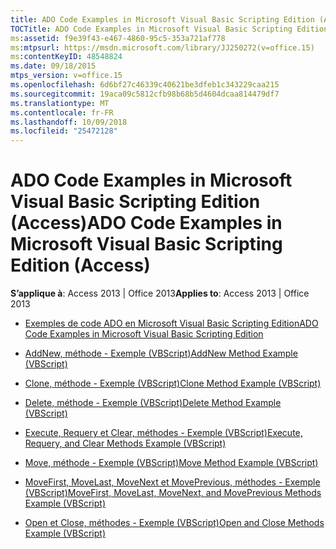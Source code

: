 ```yaml
---
title: ADO Code Examples in Microsoft Visual Basic Scripting Edition (Access)
TOCTitle: ADO Code Examples in Microsoft Visual Basic Scripting Edition
ms:assetid: f9e39f43-e467-4860-95c5-353a721af778
ms:mtpsurl: https://msdn.microsoft.com/library/JJ250272(v=office.15)
ms:contentKeyID: 48548824
ms.date: 09/18/2015
mtps_version: v=office.15
ms.openlocfilehash: 6d6bf27c46339c40621be3dfeb1c343229caa215
ms.sourcegitcommit: 19aca09c5812cfb98b68b5d4604dcaa814479df7
ms.translationtype: MT
ms.contentlocale: fr-FR
ms.lasthandoff: 10/09/2018
ms.locfileid: "25472128"
---
```

# <a name="ado-code-examples-in-microsoft-visual-basic-scripting-edition-access"></a><span data-ttu-id="1af4b-102">ADO Code Examples in Microsoft Visual Basic Scripting Edition (Access)</span><span class="sxs-lookup"><span data-stu-id="1af4b-102">ADO Code Examples in Microsoft Visual Basic Scripting Edition (Access)</span></span>


<span data-ttu-id="1af4b-103">**S’applique à**: Access 2013 | Office 2013</span><span class="sxs-lookup"><span data-stu-id="1af4b-103">**Applies to**: Access 2013 | Office 2013</span></span>

  - [<span data-ttu-id="1af4b-104">Exemples de code ADO en Microsoft Visual Basic Scripting Edition</span><span class="sxs-lookup"><span data-stu-id="1af4b-104">ADO Code Examples in Microsoft Visual Basic Scripting Edition</span></span>](ado-code-examples-in-microsoft-visual-basic-scripting-edition.md)

  - [<span data-ttu-id="1af4b-105">AddNew, méthode - Exemple (VBScript)</span><span class="sxs-lookup"><span data-stu-id="1af4b-105">AddNew Method Example (VBScript)</span></span>](addnew-method-example-vbscript.md)

  - [<span data-ttu-id="1af4b-106">Clone, méthode - Exemple (VBScript)</span><span class="sxs-lookup"><span data-stu-id="1af4b-106">Clone Method Example (VBScript)</span></span>](clone-method-example-vbscript.md)

  - [<span data-ttu-id="1af4b-107">Delete, méthode - Exemple (VBScript)</span><span class="sxs-lookup"><span data-stu-id="1af4b-107">Delete Method Example (VBScript)</span></span>](delete-method-example-vbscript.md)

  - [<span data-ttu-id="1af4b-108">Execute, Requery et Clear, méthodes - Exemple (VBScript)</span><span class="sxs-lookup"><span data-stu-id="1af4b-108">Execute, Requery, and Clear Methods Example (VBScript)</span></span>](execute-requery-and-clear-methods-example-vbscript.md)

  - [<span data-ttu-id="1af4b-109">Move, méthode - Exemple (VBScript)</span><span class="sxs-lookup"><span data-stu-id="1af4b-109">Move Method Example (VBScript)</span></span>](move-method-example-vbscript.md)

  - [<span data-ttu-id="1af4b-110">MoveFirst, MoveLast, MoveNext et MovePrevious, méthodes - Exemple (VBScript)</span><span class="sxs-lookup"><span data-stu-id="1af4b-110">MoveFirst, MoveLast, MoveNext, and MovePrevious Methods Example (VBScript)</span></span>](movefirst-movelast-movenext-and-moveprevious-methods-example-vbscript.md)

  - [<span data-ttu-id="1af4b-111">Open et Close, méthodes - Exemple (VBScript)</span><span class="sxs-lookup"><span data-stu-id="1af4b-111">Open and Close Methods Example (VBScript)</span></span>](open-and-close-methods-example-vbscript.md)


